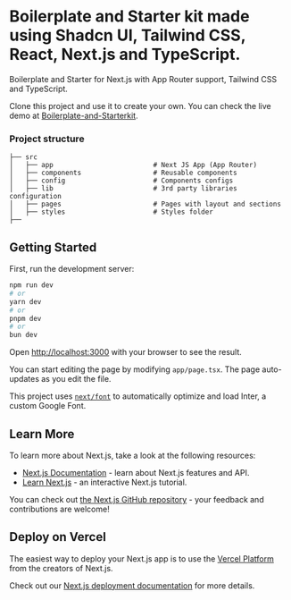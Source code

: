 # Boilerplate and Starter kit made using Shadcn UI, Tailwind CSS, React, Next.js and TypeScript.

Boilerplate and Starter for Next.js with App Router support, Tailwind CSS and TypeScript.

Clone this project and use it to create your own. You can check the live demo at [Boilerplate-and-Starterkit](https://boilerplate-and-starterkit.vercel.app/).

### Project structure

```shell
├── src
│   ├── app                         # Next JS App (App Router)
│   ├── components                  # Reusable components
│   ├── config                      # Components configs
│   ├── lib                         # 3rd party libraries configuration
│   ├── pages                       # Pages with layout and sections
│   ├── styles                      # Styles folder
├──
```

## Getting Started

First, run the development server:

```bash
npm run dev
# or
yarn dev
# or
pnpm dev
# or
bun dev
```

Open [http://localhost:3000](http://localhost:3000) with your browser to see the result.

You can start editing the page by modifying `app/page.tsx`. The page auto-updates as you edit the file.

This project uses [`next/font`](https://nextjs.org/docs/basic-features/font-optimization) to automatically optimize and load Inter, a custom Google Font.

## Learn More

To learn more about Next.js, take a look at the following resources:

- [Next.js Documentation](https://nextjs.org/docs) - learn about Next.js features and API.
- [Learn Next.js](https://nextjs.org/learn) - an interactive Next.js tutorial.

You can check out [the Next.js GitHub repository](https://github.com/vercel/next.js/) - your feedback and contributions are welcome!

## Deploy on Vercel

The easiest way to deploy your Next.js app is to use the [Vercel Platform](https://vercel.com/new?utm_medium=default-template&filter=next.js&utm_source=create-next-app&utm_campaign=create-next-app-readme) from the creators of Next.js.

Check out our [Next.js deployment documentation](https://nextjs.org/docs/deployment) for more details.
